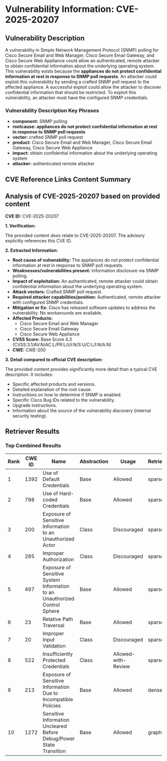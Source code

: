 # Vulnerability Information: CVE-2025-20207

## Vulnerability Description
A vulnerability in Simple Network Management Protocol (SNMP) polling for Cisco Secure Email and Web Manager, Cisco Secure Email Gateway, and Cisco Secure Web Appliance could allow an authenticated, remote attacker to obtain confidential information about the underlying operating system. This vulnerability exists because the **appliances do not protect confidential information at rest in response to SNMP poll requests**. An attacker could exploit this vulnerability by sending a crafted SNMP poll request to the affected appliance. A successful exploit could allow the attacker to discover confidential information that should be restricted. To exploit this vulnerability, an attacker must have the configured SNMP credentials.

### Vulnerability Description Key Phrases
- **component:** SNMP polling
- **rootcause:** **appliances do not protect confidential information at rest in response to SNMP poll requests**
- **vector:** crafted SNMP poll request
- **product:** Cisco Secure Email and Web Manager, Cisco Secure Email Gateway, Cisco Secure Web Appliance
- **impact:** obtain confidential information about the underlying operating system
- **attacker:** authenticated remote attacker

## CVE Reference Links Content Summary
## Analysis of CVE-2025-20207 based on provided content

**CVE ID:** CVE-2025-20207

**1. Verification:**

The provided content *does* relate to CVE-2025-20207. The advisory explicitly references this CVE ID.

**2. Extracted Information:**

*   **Root cause of vulnerability:** The appliances do not protect confidential information at rest in response to SNMP poll requests.
*   **Weaknesses/vulnerabilities present:** Information disclosure via SNMP polling.
*   **Impact of exploitation:** An authenticated, remote attacker could obtain confidential information about the underlying operating system.
*   **Attack vectors:** Crafted SNMP poll request.
*   **Required attacker capabilities/position:** Authenticated, remote attacker with configured SNMP credentials.
*   **Mitigation or fix:** Cisco has released software updates to address the vulnerability. No workarounds are available.
*   **Affected Products:**
    *   Cisco Secure Email and Web Manager
    *   Cisco Secure Email Gateway
    *   Cisco Secure Web Appliance
*   **CVSS Score:** Base Score 4.3 (CVSS:3.1/AV:N/AC:L/PR:L/UI:N/S:U/C:L/I:N/A:N)
*   **CWE:** CWE-200

**3. Detail compared to official CVE description:**

The provided content provides significantly more detail than a typical CVE description. It includes:

*   Specific affected products and versions.
*   Detailed explanation of the root cause.
*   Instructions on how to determine if SNMP is enabled.
*   Specific Cisco Bug IDs related to the vulnerability.
*   Upgrade instructions.
*   Information about the source of the vulnerability discovery (internal security testing).

## Retriever Results

### Top Combined Results

| Rank | CWE ID | Name | Abstraction | Usage  | Retrievers | Individual Scores |
|------|--------|------|-------------|-------|------------|-------------------|
| 1 | 1392 | Use of Default Credentials | Base | Allowed | sparse | 0.670 |
| 2 | 798 | Use of Hard-coded Credentials | Base | Allowed | sparse | 0.665 |
| 3 | 200 | Exposure of Sensitive Information to an Unauthorized Actor | Class | Discouraged | sparse | 0.650 |
| 4 | 285 | Improper Authorization | Class | Discouraged | sparse | 0.643 |
| 5 | 497 | Exposure of Sensitive System Information to an Unauthorized Control Sphere | Base | Allowed | sparse | 0.638 |
| 6 | 23 | Relative Path Traversal | Base | Allowed | sparse | 0.628 |
| 7 | 20 | Improper Input Validation | Class | Discouraged | sparse | 0.622 |
| 8 | 522 | Insufficiently Protected Credentials | Class | Allowed-with-Review | sparse | 0.620 |
| 9 | 213 | Exposure of Sensitive Information Due to Incompatible Policies | Base | Allowed | dense | 0.563 |
| 10 | 1272 | Sensitive Information Uncleared Before Debug/Power State Transition | Base | Allowed | graph | 0.002 |

